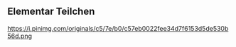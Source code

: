 Elementar Teilchen
-----
https://i.pinimg.com/originals/c5/7e/b0/c57eb0022fee34d7f6153d5de530b56d.png
